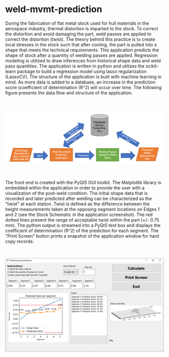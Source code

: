 # weld-mvmt-prediction
During the fabrication of flat metal stock used for hull materials in the aerospace industry, thermal distortion is imparted to the stock.  To correct the distortion and avoid damaging the part, weld passes are applied to correct the distortion (twist).  The theory behind this practice is to create local stresses in the stock such that after cooling, the part is pulled into a shape that meets the technical requirements.  This application predicts the shape of stock after a quantity of welding passes are applied.  Regression modeling is utilized to draw inferences from historical shape data and weld pass quantities.  The application is written in python and utilizes the scikit-learn package to build a regression model using lasso regularization (LassoCV).  The structure of the application is built with machine learning in mind.  As more data is added to a database, an increase in the prediction score (coefficient of determination (R^2) will occur over time.  The following figure presents the data flow and structure of the application.  

&nbsp;&nbsp;

![Machine Learning Framework](framework.png)

&nbsp;&nbsp;

The front end is created with the PyQt5 GUI toolkit.  The Matplotlib library is embedded within the application in order to provide the user with a visualization of the post-weld condition.   The initial shape data that is recorded and later predicted after welding can be characterized as the "twist" at each station.  Twist is defined as the difference between the height measurements taken at the opposing segment locations on Edges 1 and 2 (see the Stock Schematic in the application screenshot).  The red dotted lines present the range of acceptable twist within the part (+/- 0.75 mm).  The python output is streamed into a PyQt5 text box and displays the coefficient of determination (R^2) of the prediction for each segment.  The "Print Screen" button prints a snapshot of the application window for hard copy records.

&nbsp;&nbsp;

![GUI Front End](front_end.png)

